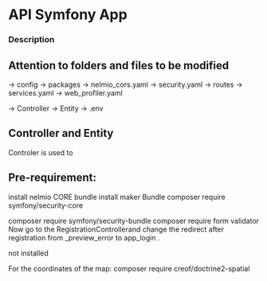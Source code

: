 # API Symfony App #

### Description


## Attention to folders and files to be modified

-> config -> packages
        -> nelmio_cors.yaml
        -> security.yaml
-> routes
    -> services.yaml
    -> web_profiler.yaml

-> Controller
-> Entity
-> .env 
 

## Controller and Entity
Controler is used to 

## Pre-requirement:

install nelmio CORE bundle
install maker Bundle
composer require symfony/security-core

composer require symfony/security-bundle
composer require form validator
Now go to the RegistrationControllerand change the redirect after registration from _preview_error to app_login .

<!-- to generate a session token
composer require lexik/jwt-authentication-bundle --> not installed

For the coordinates of the map:
composer require creof/doctrine2-spatial

